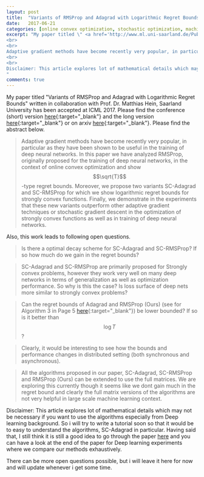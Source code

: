 ```yaml
---
layout: post
title:  "Variants of RMSProp and Adagrad with Logarithmic Regret Bounds ( along with some Open questions )"
date:   2017-06-21 
categories: [online convex optimization, stochastic optimization, machine learning, deep learning]
excerpt: "My paper titled \" <a href='http://www.ml.uni-saarland.de/Publications/MukHei-VariantsRMSPropAdagradLogRegret.pdf' target='_blank' ><b>Variants of RMSProp and Adagrad with Logarithmic Regret Bounds</b></a> \" written  in collaboration with Prof. Dr. Matthias Hein, Saarland University has been accepted at ICML 2017. Please find the abstract below.
<br>
<br>
Adaptive gradient methods have become recently very popular, in particular as they have been shown to be useful in the training of deep neural networks. In this paper we have analyzed RMSProp, originally proposed for the training of deep neural networks, in the context of online convex optimization and show $\\sqrt{T}$-type regret bounds. Moreover, we propose two variants SC-Adagrad and SC-RMSProp for which we show logarithmic regret bounds for strongly convex functions. Finally, we demonstrate in the experiments that these new variants outperform other adaptive gradient techniques or stochastic gradient descent in the optimization of strongly convex functions as well as in training of deep neural networks.
<br>
<br>
Disclaimer: This article explores lot of mathematical details which may not be necessary if you want to use the algorithms especially from Deep learning background. So i will try to write a tutorial soon so that it would be to easy to understand the algorithms, SC-Adagrad in particular. Having said that, I  still think it is still a good idea to go through the paper <a href='http://www.ml.uni-saarland.de/Publications/MukHei-VariantsRMSPropAdagradLogRegret.pdf' target='_blank' >here</a>  and you can have a look at the end of the paper for  Deep learning experiments where we compare our methods exhaustively.
"
comments: true
---
```

My paper titled "Variants of RMSProp and Adagrad with Logarithmic Regret Bounds" written in collaboration with Prof. Dr. Matthias Hein, Saarland University has been accepted at ICML 2017. Please find the conference (short) version [here](http://www.ml.uni-saarland.de/Publications/MukHei-VariantsRMSPropAdagradLogRegret.pdf){:target="_blank"} and the long version [here](http://www.ml.uni-saarland.de/Publications/MukHei-VariantsRMSPropAdagradLogRegretLongVersion.pdf){:target="_blank"} or on arxiv [here](https://arxiv.org/abs/1706.05507){:target="_blank"}. Please find the abstract below.

>Adaptive gradient methods have become recently very popular, in particular as they have been shown to be useful in the training of deep neural networks. In this paper we have analyzed RMSProp, originally proposed for the training of deep neural networks, in the context of online convex optimization and show $$\sqrt{T}$$-type regret bounds. Moreover, we propose two variants SC-Adagrad and SC-RMSProp for which we show logarithmic regret bounds for strongly convex functions. Finally, we demonstrate in the experiments that these new variants outperform other adaptive gradient techniques or stochastic gradient descent in the optimization of strongly convex functions as well as in training of deep neural networks.

Also, this work leads to following open questions.

> Is there a optimal decay scheme for SC-Adagrad and SC-RMSProp? If so how much do we gain in the regret bounds?

> SC-Adagrad and SC-RMSProp are primarily proposed for Strongly convex problems, however they work very well on many deep networks in terms of generalization as well as optimization performance. So why is this the case? Is loss surface of deep nets more similar to strongly convex problems?

> Can the regret bounds of Adagrad and RMSProp (Ours) (see for Algorithm 3 in Page 5 [here](http://www.ml.uni-saarland.de/Publications/MukHei-VariantsRMSPropAdagradLogRegret.pdf){:target="_blank"}) be lower bounded? If so is it better than $$\log T$$?

> Clearly, it would be interesting to see how the bounds and performance changes in distributed setting (both synchronous and asynchronous).

> All the algorithms proposed in our paper, SC-Adagrad, SC-RMSProp and RMSProp (Ours) can be extended to use the full matrices. We are exploring this currently though it seems like we dont gain much in the regret bound and clearly the full matrix versions of the algorithms are not very helpful in large scale machine learning context.

Disclaimer: This article explores lot of mathematical details which may not be necessary if you want to use the algorithms especially from Deep learning background. So i will try to write a tutorial soon so that it would be to easy to understand the algorithms, SC-Adagrad in particular. Having said that, I  still think it is still a good idea to go through the paper <a href='http://www.ml.uni-saarland.de/Publications/MukHei-VariantsRMSPropAdagradLogRegret.pdf' target='_blank' >here</a>  and you can have a look at the end of the paper for  Deep learning experiments where we compare our methods exhaustively.

There can be more open questions possible, but i will leave it here for now and will update whenever i get some time.